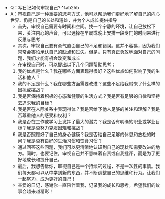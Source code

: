 - Q：写日记如何审视自己? ^1ab25b
- A：审视自己是一种重要的思考方式，他可以帮助我们更好地了解自己的内心世界、仍是自己的长处和短处，并为个人成长提供指导
	- 首先，审视自己需要有时间和空间。找一个宁静的环境，让自己放松下来，关注内心的声音，可以选择在早晨或晚上安排一段专门的时间来进行反思与思考
	- 其次，审视自己要有勇气直面自己的不足和错误。这并不容易，因为我们常常会害怕承认自己的缺点和过失。但是，只有真正勇敢地面对自己的问题，我们才能有机会改变和成长
	- 在审视自己时，可以提出以下几个问题帮助思考：
	1. 我的优点是什么？我在哪些方面表现得很好？这些优点如何影响了我的生活和他人？
	2. 我的不足是什么？我在哪些方面需要改进？这些不足给我带来了什么样的困扰或挑战？
	3. 我是否保持着积极的心态和健康的生活方式？我是否有足够的自律和坚持去追求我的目标？
	4. 我是否在人际关系中表现得体？我是否给予他人足够的关注和理解？我是否尊重他人的感受和权利？
	5. 我是否在工作或学习上发挥了最大的潜力？我是否有明确的职业或学业目标？我是否努力克服困难和挑战？
	6. 我是否照顾好了自己的身心健康？我是否给自己足够的休息和放松的时间？我是否有良好的生活习惯和饮食习惯？
	 - 通过回答这些问题，我们可以更清晰地认识到自己的现状和需要改进的地方。同时，也要记住，审视自己并不意味着自责或自我批评，而是为了更好地成长和提升自己。
	 - 最后，我想告诉你，审视自己是一个持续的过程，不是一次性的事情。我们每天都可以从中学到新的东西，并不断调整自己的思维和行为。让我们一起努力，成为更好的自己！
	 - 亲爱的日记，感谢你一直陪伴着我，记录我的成长和思考。希望我们的故事会越来越精彩！


